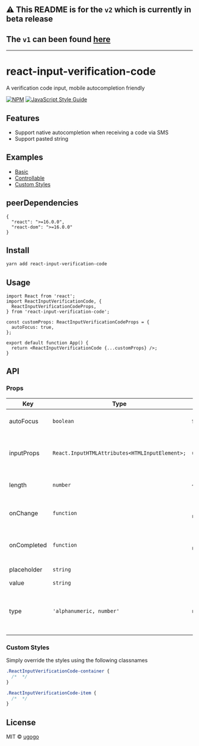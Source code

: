## **⚠️ This README is for the `v2` which is currently in beta release**
## **The `v1` can been found [here](https://github.com/ugogo/react-input-verification-code/tree/1.0.2)**

---
# react-input-verification-code

A verification code input, mobile autocompletion friendly

[![NPM](https://img.shields.io/npm/v/react-input-verification-code.svg)](https://www.npmjs.com/package/react-input-verification-code) [![JavaScript Style Guide](https://img.shields.io/badge/code_style-standard-brightgreen.svg)](https://standardjs.com)

## Features

- Support native autocompletion when receiving a code via SMS
- Support pasted string

## Examples

- [Basic](https://codesandbox.io/s/basic-6ejdp)
- [Controllable](https://codesandbox.io/s/controllable-32dfy)
- [Custom Styles](https://codesandbox.io/s/custom-styles-bw8s4)

## peerDependencies

```
{
  "react": ">=16.0.0",
  "react-dom": ">=16.0.0"
}
```

## Install

```bash
yarn add react-input-verification-code
```

## Usage

```tsx
import React from 'react';
import ReactInputVerificationCode, {
  ReactInputVerificationCodeProps,
} from 'react-input-verification-code';

const customProps: ReactInputVerificationCodeProps = {
  autoFocus: true,
};

export default function App() {
  return <ReactInputVerificationCode {...customProps} />;
}
```

## API

### Props

| Key         | Type                                           | Default      | Required | Description                                        |
| ----------- | ---------------------------------------------- | ------------ | -------- | -------------------------------------------------- |
| autoFocus   | `boolean`                                      | false        | false    | Should focus on first render                       |
| inputProps  | `React.InputHTMLAttributes<HTMLInputElement>;` | `undefined`  | false    | Allow passing custom props into the inputs         |
| length      | `number`                                       | `4`          | false    | How many inputs will be rendered                   |
| onChange    | `function`                                     | `() => null` | false    | Function called when the value changes             |
| onCompleted | `function`                                     | `() => null` | false    | Function called when the value is completed        |
| placeholder | `string`                                       | `·`          | false    | Inputs placeholder                                 |
| value       | `string`                                       | `""`         | false    | Default value                                      |
| type        | `'alphanumeric, number'`                       | `number`     | false    | Should accepts alphanumeric values or only numbers |

### Custom Styles

Simply override the styles using the following classnames

```css
.ReactInputVerificationCode-container {
  /*  */
}

.ReactInputVerificationCode-item {
  /*  */
}
```

## License

MIT © [ugogo](https://github.com/ugogo)
